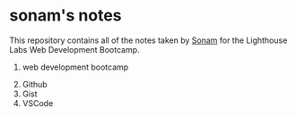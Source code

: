 # sonam's notes
This repository contains all of the notes taken by [Sonam](https://github.com/Smalhotra1996/README) for the Lighthouse Labs Web Development Bootcamp.
<ol>
<li>web development bootcamp</li>
</ol>

2. Github
3. Gist
4. VSCode
